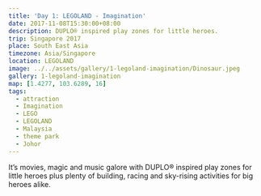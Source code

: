 ```yaml
---
title: 'Day 1: LEGOLAND - Imagination'
date: 2017-11-08T15:30:00+08:00
description: DUPLO® inspired play zones for little heroes.
trip: Singapore 2017
place: South East Asia
timezone: Asia/Singapore
location: LEGOLAND
image: ../../assets/gallery/1-legoland-imagination/Dinosaur.jpeg
gallery: 1-legoland-imagination
map: [1.4277, 103.6289, 16]
tags:
  - attraction
  - Imagination
  - LEGO
  - LEGOLAND
  - Malaysia
  - theme park
  - Johor
---
```


It’s movies, magic and music galore with DUPLO® inspired play zones for little heroes plus plenty of building, racing and sky-rising activities for big heroes alike.
